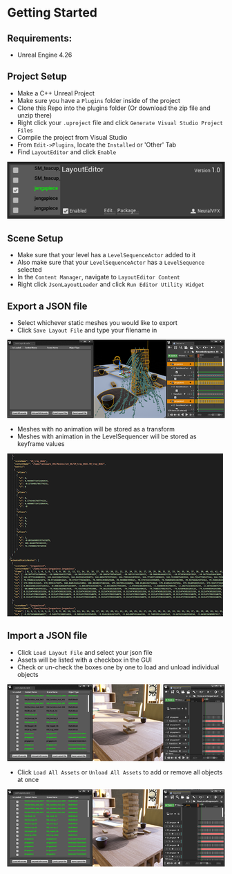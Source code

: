 
# Getting Started

## Requirements:

- Unreal Engine 4.26

## Project Setup

- Make a C++ Unreal Project 
- Make sure you have a `Plugins` folder inside of the project
- Clone this Repo into the plugins folder (Or download the zip file and unzip there)
- Right click your `.uproject` file and click `Generate Visual Studio Project Files`
- Compile the project from Visual Studio
- From `Edit->Plugins`, locate the `Installed` or 'Other' Tab
- Find  `LayoutEditor` and click `Enable`

![](Images/plugin_a.png)
## Scene Setup

- Make sure that your level has a `LevelSequenceActor` added to it
- Also make sure that your `LevelSequenceActor` has a `LevelSequence` selected
- In the `Content Manager`, navigate to `LayoutEditor Content`
- Right click `JsonLayoutLoader` and click `Run Editor Utility Widget`


## Export a JSON file

- Select whichever static meshes you would like to export
- Click `Save Layout File` and type your filename in

![](Images/save.png)

- Meshes with no animation will be stored as a transform
- Meshes with animation in the LevelSequencer will be stored as keyframe values

![](Images/json.png)

## Import a JSON file

- Click `Load Layout File` and select your json file
- Assets will be listed with a checkbox in the GUI
- Check or un-check the boxes one by one to load and unload individual objects

![](Images/half_loaded.png)

- Click `Load All Assets` or `Unload All Assets` to add or remove all objects at once

![](Images/loaded.png)


